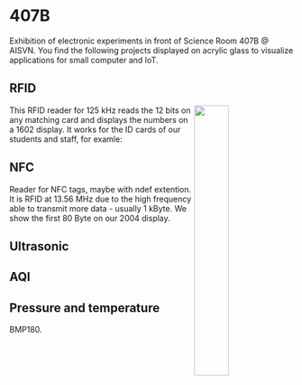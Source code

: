 # 407B

Exhibition of electronic experiments in front of Science Room 407B @ AISVN. You find the following projects displayed on acrylic glass to visualize applications for small computer and IoT.

## RFID

<img src="https://github.com/kreier/rfid-125/blob/master/image/display.jpg" width="35%" align="right">

This RFID reader for 125 kHz reads the 12 bits on any matching card and displays the numbers on a 1602 display. It works for the ID cards of our students and staff, for examle:

## NFC

Reader for NFC tags, maybe with ndef extention. It is RFID at 13.56 MHz due to the high frequency able to transmit more data - usually 1 kByte. We show the first 80 Byte on our 2004 display.

## Ultrasonic

## AQI

## Pressure and temperature

BMP180.
